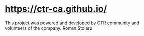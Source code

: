 # https://ctr-ca.github.io/
This project was powered and developed by CTR community and volunteers of the company.
Roman Stoleru
